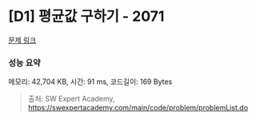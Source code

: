 # [D1] 평균값 구하기 - 2071 

[문제 링크](https://swexpertacademy.com/main/code/problem/problemDetail.do?contestProbId=AV5QRnJqA5cDFAUq) 

### 성능 요약

메모리: 42,704 KB, 시간: 91 ms, 코드길이: 169 Bytes



> 출처: SW Expert Academy, https://swexpertacademy.com/main/code/problem/problemList.do
